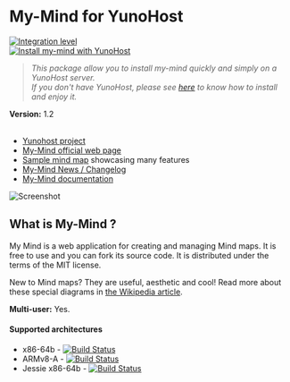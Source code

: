 # My-Mind for YunoHost

[![Integration level](https://dash.yunohost.org/integration/my-mind.svg)](https://dash.yunohost.org/appci/app/my-mind)  
[![Install my-mind with YunoHost](https://install-app.yunohost.org/install-with-yunohost.png)](https://install-app.yunohost.org/?app=my-mind)

> *This package allow you to install my-mind quickly and simply on a YunoHost server.  
If you don't have YunoHost, please see [here](https://yunohost.org/#/install) to know how to install and enjoy it.*

<strong>Version:</strong> 1.2 <br><br>
* [Yunohost project](https://yunohost.org)
* [My-Mind official web page](http://my-mind.github.io/)
* [Sample mind map](http://my-mind.github.io/?map=examples/features.mymind) showcasing many features
* [My-Mind News / Changelog](https://github.com/ondras/my-mind/wiki/News)
* [My-Mind documentation](https://github.com/ondras/my-mind/wiki)

![Screenshot](https://github.com/ondras/my-mind/blob/master/screenshot.png)

## What is My-Mind ?
My Mind is a web application for creating and managing Mind maps. It is free to use and you can fork its source code. It is distributed under the terms of the MIT license.

New to Mind maps? They are useful, aesthetic and cool! Read more about these special diagrams in [the Wikipedia article](http://en.wikipedia.org/wiki/Mind_map).

**Multi-user:** Yes.

#### Supported architectures

* x86-64b - [![Build Status](https://ci-apps.yunohost.org/ci/logs/my-mind%20%28Community%29.svg)](https://ci-apps.yunohost.org/ci/apps/my-mind/)
* ARMv8-A - [![Build Status](https://ci-apps-arm.yunohost.org/ci/logs/my-mind%20%28Community%29.svg)](https://ci-apps-arm.yunohost.org/ci/apps/my-mind/)
* Jessie x86-64b - [![Build Status](https://ci-stretch.nohost.me/ci/logs/my-mind%20%28Community%29.svg)](https://ci-stretch.nohost.me/ci/apps/my-mind/)

